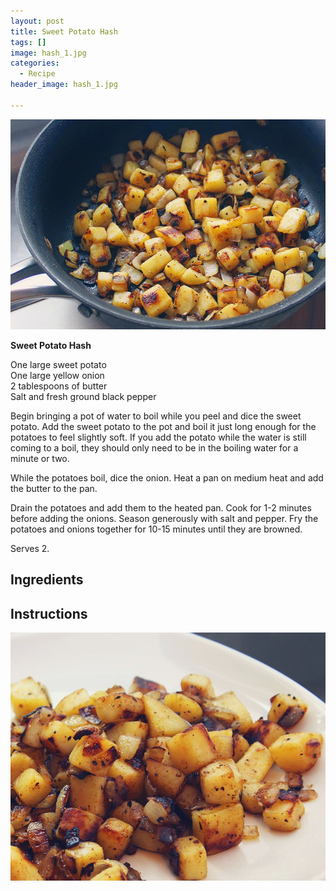 ```yaml
---
layout: post
title: Sweet Potato Hash
tags: []
image: hash_1.jpg
categories:
  - Recipe
header_image: hash_1.jpg

---
```


![Image of Sweet Potato Hash.](/upload/hash_1.jpg)

**Sweet Potato Hash**  
  
One large sweet potato  
One large yellow onion  
2 tablespoons of butter  
Salt and fresh ground black pepper  
  
Begin bringing a pot of water to boil while you peel and dice the sweet potato. Add the sweet potato to the pot and boil it just long enough for the potatoes to feel slightly soft. If you add the potato while the water is still coming to a boil, they should only need to be in the boiling water for a minute or two.  
  
While the potatoes boil, dice the onion. Heat a pan on medium heat and add the butter to the pan.  
  
Drain the potatoes and add them to the heated pan. Cook for 1-2 minutes before adding the onions. Season generously with salt and pepper. Fry the potatoes and onions together for 10-15 minutes until they are browned.  
  
Serves 2.


## Ingredients



## Instructions







![Image of Sweet Potato Hash.](/upload/hash_2.jpg)